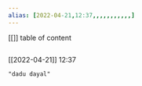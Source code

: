```yaml
---
alias: [2022-04-21,12:37,,,,,,,,,,,]
---
```

[[]]
table of content
```toc
```

[[2022-04-21]] 12:37

```query
"dadu dayal"
```